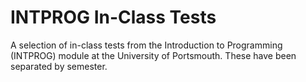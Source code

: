 # INTPROG In-Class Tests

A selection of in-class tests from the Introduction to Programming (INTPROG) module at the University of Portsmouth. These have been separated by semester.